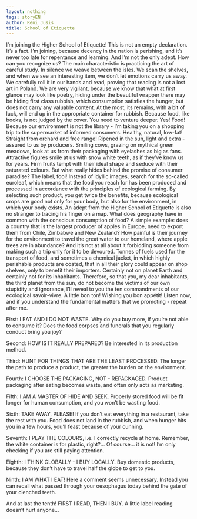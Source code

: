 ```yaml
---
layout: nothing
tags: storyEN
author: Reni Jusis
title: School of Etiquette
---
```

I’m joining the Higher School of Etiquette! This is not an empty declaration. It’s a fact. I’m joining, because decency in the nation is perishing, and it’s never too late for repentance and learning. And I’m not the only adept. How can you recognize us?
The main characteristic is practicing the art of careful study. In silence we weave between the isles. We scan the shelves, and when we see an interesting item, we don’t let emotions carry us away. We carefully roll it in our hands and read, proving that reading is not a lost art in Poland. We are very vigilant, because we know that what at first glance may look like poetry, hiding under the beautiful wrapper there may be hiding first class rubbish, which consumption satisfies the hunger, but does not carry any valuable content. At the most, its remains, with a bit of luck, will end up in the appropriate container for rubbish. Because food, like books, is not judged by the cover. You need to venture deeper. Yes! Food! Because our environment is not the library - I’m taking you on a shopping trip to the supermarket of informed consumers.
Healthy, natural, low-fat! Straight from orchard and free range! Ripened in the sun, light and extra - assured to us by producers. Smiling cows, grazing on mythical green meadows, look at us from their packaging with eyelashes as big as fans. Attractive figures smile at us with snow white teeth, as if they’ve know us for years. Firm fruits tempt with their ideal shape and seduce with their saturated colours. But what really hides behind the promise of consumer paradise? The label, fool!
Instead of idyllic images, search for the so-called euroleaf, which means that the food you reach for has been produced and processed in accordance with the principles of ecological farming. By selecting such product, you get twice the benefits, because ecological crops are good not only for your body, but also for the environment, in which your body exists.
An adept from the Higher School of Etiquette is also no stranger to tracing his finger on a map. What does geography have in common with the conscious consumption of food? A simple example: does a country that is the largest producer of apples in Europe, need to export them from Chile, Zimbabwe and New Zealand? How painful is their journey for the environment to travel the great water to our homeland, where apple trees are in abundance? And it’s not at all about it forbidding someone from making such a trip only for it to be devoured. Tonnes of fuels used for the transport of food, and sometimes a chemical jacket, in which highly perishable products are coated, that in all their glory could appear on shop shelves, only to benefit their importers. Certainly not on planet Earth and certainly not for its inhabitants.
Therefore, so that you, my dear inhabitants, the third planet from the sun, do not become the victims of our own stupidity and ignorance, I’ll reveal to you the ten commandments of our ecological savoir-vivre. A little bon ton! Wishing you bon appétit!
Listen now, and if you understand the fundamental matters that we promoting - repeat after me.

First: I EAT AND I DO NOT WASTE. Why do you buy more, if you’re not able to consume it? Does the food corpses and funerals that you regularly conduct bring you joy?

Second: HOW IS IT REALLY PREPARED? Be interested in its production method.

Third: HUNT FOR THINGS THAT ARE THE LEAST PROCESSED. The longer the path to produce a product, the greater the burden on the environment.

Fourth: I CHOOSE THE PACKAGING, NOT - REPACKAGED. Product packaging after eating becomes waste, and often only acts as marketing.

Fifth: I AM A MASTER OF HIDE AND SEEK. Properly stored food will be fit longer for human consumption, and you won’t be wasting food.

Sixth: TAKE AWAY, PLEASE! If you don’t eat everything in a restaurant, take the rest with you. Food does not land in the rubbish, and when hunger hits you in a few hours, you’ll feast because of your cunning.

Seventh: I PLAY THE COLOURS, i.e. I correctly recycle at home. Remember, the white container is for plastic, right?... Of course... it is not! I’m only checking if you are still paying attention.

Eighth: I THINK GLOBALLY - I BUY LOCALLY. Buy domestic products, because they don’t have to travel half the globe to get to you.

Ninth: I AM WHAT I EAT! Here a comment seems unnecessary. Instead you can recall what passed through your oesophagus today behind the gate of your clenched teeth.

And at last the tenth! FIRST I READ, THEN I BUY. A little label reading doesn’t hurt anyone...


